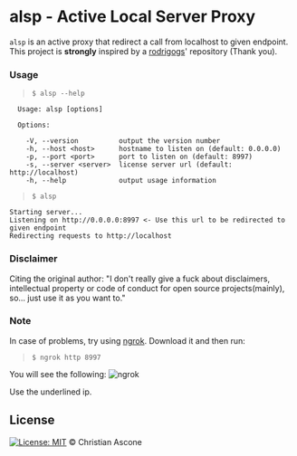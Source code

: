 
# alsp - Active Local Server Proxy

<!--- TODO: Add badges
[![Code Climate](https://codeclimate.com/github/christianascone/alsp/badges/gpa.svg)](https://codeclimate.com/github/christianascone/alsp)
[![dependencies Status](https://david-dm.org/christianascone/alsp/status.svg)](https://david-dm.org/christianascone/alsp)
[![devDependency Status](https://david-dm.org/christianascone/alsp/dev-status.svg)](https://david-dm.org/christianascone/alsp#info=devDependencies)
[![npm](https://img.shields.io/npm/dt/alsp.svg)](https://www.npmjs.com/package/alsp)
[![npm version](https://badge.fury.io/js/alsp.svg)](https://badge.fury.io/js/alsp)
--->

`alsp` is an active proxy that redirect a call from localhost to given endpoint.
This project is **strongly** inspired by a [rodrigogs](https://github.com/rodrigogs)' repository (Thank you).


<!---
### Install
**node 7.6 > required**
> `$ npm install alsp -g`
--->

### Usage
> `$ alsp --help`
```
  Usage: alsp [options]

  Options:

    -V, --version          output the version number
    -h, --host <host>      hostname to listen on (default: 0.0.0.0)
    -p, --port <port>      port to listen on (default: 8997)
    -s, --server <server>  license server url (default: http://localhost)
    -h, --help             output usage information
```

> `$ alsp`
```
Starting server...
Listening on http://0.0.0.0:8997 <- Use this url to be redirected to given endpoint
Redirecting requests to http://localhost
```


### Disclaimer

Citing the original author:
"I don't really give a fuck about disclaimers, intellectual property or code of conduct for open source projects(mainly), so... just use it as you want to."

### Note

In case of problems, try using [ngrok](https://ngrok.com/download). Download it and then run:
> ```$ ngrok http 8997```

You will see the following:
![ngrok](https://i.imgur.com/dh1TeEq.png)

Use the underlined ip.

## License

[![License: MIT](https://img.shields.io/badge/License-MIT-yellow.svg)](https://github.com/christianascone/alsp/blob/master/LICENSE) © Christian Ascone
